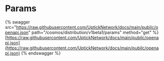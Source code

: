 # Params

{% swagger src="https://raw.githubusercontent.com/UptickNetwork/docs/main/pubilc/openapi.json" path="/cosmos/distribution/v1beta1/params" method="get" %}
[https://raw.githubusercontent.com/UptickNetwork/docs/main/pubilc/openapi.json](https://raw.githubusercontent.com/UptickNetwork/docs/main/pubilc/openapi.json)
{% endswagger %}
